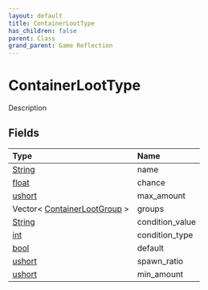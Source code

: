 ```yaml
---
layout: default
title: ContainerLootType
has_children: false
parent: Class
grand_parent: Game Reflection
---
```

# ContainerLootType
Description 

## Fields
| Type | Name |
|:-------------|:--------------|
| [String](/game-reflection/components/string.md) | name |
| [float](/game-reflection/components/float.md) | chance |
| [ushort](/game-reflection/enums/ushort.md) | max_amount |
| Vector< [ContainerLootGroup](/game-reflection/classes/container_loot_group.md) > | groups |
| [String](/game-reflection/components/string.md) | condition_value |
| [int](/game-reflection/enums/int.md) | condition_type |
| [bool](/game-reflection/components/bool.md) | default |
| [ushort](/game-reflection/enums/ushort.md) | spawn_ratio |
| [ushort](/game-reflection/enums/ushort.md) | min_amount |

